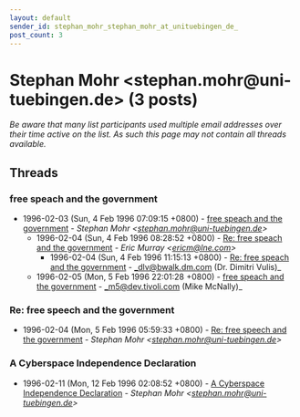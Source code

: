```yaml
---
layout: default
sender_id: stephan_mohr_stephan_mohr_at_unituebingen_de_
post_count: 3
---
```


# Stephan Mohr <stephan.mohr<span>@</span>uni-tuebingen.de> (3 posts)

_Be aware that many list participants used multiple email addresses over their time active on the list. As such this page may not contain all threads available._

## Threads

### free speach and the government
+ 1996-02-03 (Sun, 4 Feb 1996 07:09:15 +0800) - [free speach and the government](/archive/1996/02/3e430ad182aa6ab7b863916e2ee64b3c8f10311ac40acf13aad8b2ba76b068eb) - _Stephan Mohr \<stephan.mohr@uni-tuebingen.de\>_
  + 1996-02-04 (Sun, 4 Feb 1996 08:28:52 +0800) - [Re: free speach and the government](/archive/1996/02/7e8bb83704ae8bc106261b67525b213f72fb6c7fa32f55b5a17c4c497b9ff55c) - _Eric Murray \<ericm@lne.com\>_
    + 1996-02-04 (Sun, 4 Feb 1996 11:15:13 +0800) - [Re: free speach and the government](/archive/1996/02/d9fb9556eff984e2df09be0fc41995186f012f05a2d4930cbb936d519c9bebb9) - _dlv@bwalk.dm.com (Dr. Dimitri Vulis)_
  + 1996-02-05 (Mon, 5 Feb 1996 22:01:28 +0800) - [free speach and the government](/archive/1996/02/2a7a39bf31c9dd5cc5f66050a82fc8c75338d0b9cca86d47a433236d57418753) - _m5@dev.tivoli.com (Mike McNally)_

### Re: free speech and the government
+ 1996-02-04 (Mon, 5 Feb 1996 05:59:33 +0800) - [Re: free speech and the government](/archive/1996/02/8e49ad02765e9d37027aaf165128daee4e909e55368da6c95d53d363e471f766) - _Stephan Mohr \<stephan.mohr@uni-tuebingen.de\>_

### A Cyberspace Independence Declaration
+ 1996-02-11 (Mon, 12 Feb 1996 02:08:52 +0800) - [A Cyberspace Independence Declaration](/archive/1996/02/277146e71e0c8efd98b2b29c8ca98e11959b2012807953f84d9a80179fe94456) - _Stephan Mohr \<stephan.mohr@uni-tuebingen.de\>_

